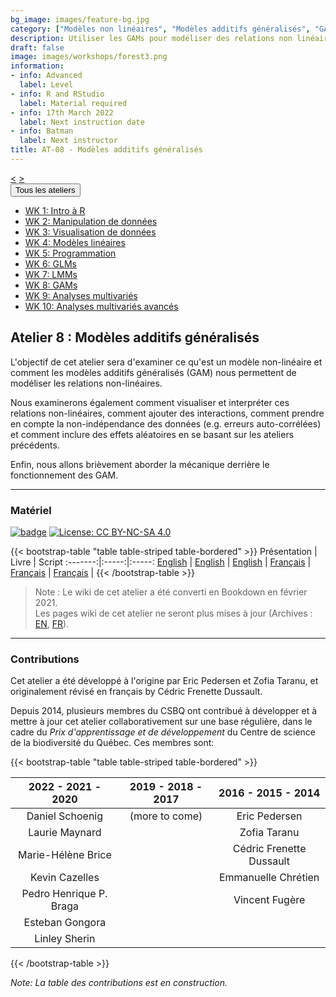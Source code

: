 ```yaml
---
bg_image: images/feature-bg.jpg
category: ["Modèles non linéaires", "Modèles additifs généralisés", "GAM", "GAMM", "Modèles mixtes"]
description: Utiliser les GAMs pour modéliser des relations non linéaires!
draft: false
image: images/workshops/forest3.png
information:
- info: Advanced
  label: Level
- info: R and RStudio
  label: Material required
- info: 17th March 2022
  label: Next instruction date
- info: Batman
  label: Next instructor
title: AT-08 - Modèles additifs généralisés
---
```

<div class="btn-group" role="group" aria-label="...">
  <a href="https://r.qcbs.ca/workshops/r-workshop-07/" button type="button" class="btn btn-default"><</button></a>
  <a href="https://r.qcbs.ca/workshops/r-workshop-09/"button type="button" class="btn btn-default">></button></a>

  <div class="btn-group" role="group">
    <button type="button" class="btn btn-default dropdown-toggle" data-toggle="dropdown" aria-haspopup="true" aria-expanded="false">
      Tous les ateliers
      <span class="caret"></span>
    </button>
    <ul class="dropdown-menu">
      <li><a href="https://r.qcbs.ca/workshops/r-workshop-01/">WK 1: Intro à R</a></li>
      <li><a href="https://r.qcbs.ca/workshops/r-workshop-02/">WK 2: Manipulation de données</a></li>
      <li><a href="https://r.qcbs.ca/workshops/r-workshop-03/">WK 3: Visualisation de données</a></li>
      <li><a href="https://r.qcbs.ca/workshops/r-workshop-04/">WK 4: Modèles linéaires</a></li>
      <li><a href="https://r.qcbs.ca/workshops/r-workshop-05/">WK 5: Programmation</a></li>
      <li><a href="https://r.qcbs.ca/workshops/r-workshop-06/">WK 6: GLMs</a></li>
      <li><a href="https://r.qcbs.ca/workshops/r-workshop-07/">WK 7: LMMs</a></li>
      <li><a href="https://r.qcbs.ca/workshops/r-workshop-08/">WK 8: GAMs</a></li>
      <li><a href="https://r.qcbs.ca/workshops/r-workshop-09/">WK 9: Analyses multivariés</a></li>
      <li><a href="https://r.qcbs.ca/workshops/r-workshop-10/">WK 10: Analyses multivariés avancés</a></li>
    </ul>
  </div>
</div>

## Atelier 8 : Modèles additifs généralisés

L'objectif de cet atelier sera d'examiner ce qu'est un modèle non-linéaire et
comment les modèles additifs généralisés (GAM) nous permettent de modéliser les
relations non-linéaires. 

Nous examinerons également comment visualiser et
interpréter ces relations non-linéaires, comment ajouter des interactions,
comment prendre en compte la non-indépendance des données (e.g. erreurs
auto-corrélées) et comment inclure des effets aléatoires en se basant sur les
ateliers précédents. 

Enfin, nous allons brièvement aborder la mécanique derrière
le fonctionnement des GAM.

----

### Matériel

[![badge](https://img.shields.io/static/v1?style=flat&label=GitHub&message=08&color=blue&logo=github)](https://github.com/QCBSRworkshops/workshop08) [![License: CC BY-NC-SA 4.0](https://img.shields.io/badge/License-CC%20BY--NC--SA%204.0-orange.svg)](https://creativecommons.org/licenses/by-nc-sa/4.0/)

{{< bootstrap-table "table table-striped table-bordered" >}}
Présentation | Livre | Script 
:-------:|:-----:|:-----:
<a href="https://r.qcbs.ca/workshop08/pres-en/workshop08-pres-en.html" button type="button" class="btn btn-default">English</button></a> | <a href="https://r.qcbs.ca/workshop08/book-en/index.html" button type="button" class="btn btn-default">English</button></a> | <a href="https://r.qcbs.ca/workshop08/book-en/workshop08-script-en.R" button type="button" class="btn btn-default">English</button></a> | 
<a href="https://r.qcbs.ca/workshop08/pres-fr/workshop08-pres-fr.html" button type="button" class="btn btn-default">Français</button></a> | <a href="https://r.qcbs.ca/workshop08/book-fr/index.html" button type="button" class="btn btn-default">Français</button></a> | <a href="https://r.qcbs.ca/workshop08/book-fr/workshop08-script-fr.R" button type="button" class="btn btn-default">Français</button></a> | 
{{< /bootstrap-table >}}

> Note : Le wiki de cet atelier a été converti en Bookdown en février 2021. <br>
> Les pages wiki de cet atelier ne seront plus mises à jour (Archives : [EN](https://wiki.qcbs.ca/r_workshop8), [FR](https://wiki.qcbs.ca/r_atelier8)).

----

### Contributions

Cet atelier a été développé à l'origine par Eric Pedersen et Zofia Taranu, et originalement révisé en français by Cédric Frenette Dussault. 

Depuis 2014, plusieurs membres du CSBQ ont contribué à développer et à mettre à jour cet atelier collaborativement sur une base régulière, dans le cadre du *Prix d'apprentissage et de développement* du Centre de science de la biodiversité du Québec. Ces membres sont:

{{< bootstrap-table "table table-striped table-bordered" >}}

|      2022 - 2021 - 2020      |      2019 - 2018 - 2017     |      2016 - 2015 - 2014      |
|:----------------------------:|:---------------------------:|:----------------------------:|
| Daniel Schoenig         |  (more to come) | Eric Pedersen  |
|  Laurie Maynard         |   |  Zofia Taranu |
|  Marie-Hélène Brice     |   |  Cédric Frenette Dussault |
|  Kevin Cazelles         |   | Emmanuelle Chrétien  |
|  Pedro Henrique P. Braga|   |  Vincent Fugère |
|  Esteban Gongora        |   |  |
|  Linley Sherin        |   |   |

{{< /bootstrap-table >}}

*Note: La table des contributions est en construction.*